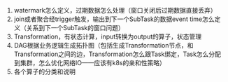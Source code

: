 1. watermark怎么定义，过期数据怎么处理（窗口关闭后过期数据直接丢弃）
2. join或者聚合经trigger触发，输出到下一个SubTask的数据event time怎么定义（关系到下一个SubTask的窗口问题）
3. Transformation，有状态计算，input转换为output的算子，状态管理
4. DAG根据业务逻辑生成拓扑图（包括生成Transformation节点，和Transformation之间的边，Transformation怎么跟Task绑定，Task怎么分配到集群，怎么优化网络IO——应该有k8s的亲和性策略）
5. 各个算子的分类和说明
